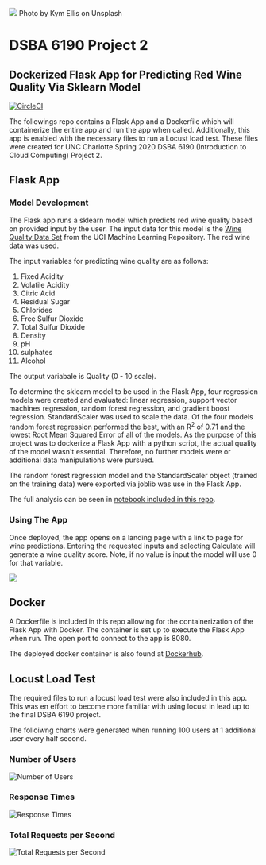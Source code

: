 ![](https://github.com/canfielder/DSBA-6190_Proj2/blob/master/static/kym-ellis-aF1NPSnDQLw-unsplash.jpg)
Photo by Kym Ellis on Unsplash

# DSBA 6190 Project 2
## Dockerized Flask App for Predicting Red Wine Quality Via Sklearn Model
[![CircleCI](https://circleci.com/gh/canfielder/DSBA-6190_Proj2.svg?style=svg)](https://circleci.com/gh/canfielder/DSBA-6190_Proj2)

The followings repo contains a Flask App and a Dockerfile which will containerize the entire app and run the app when called. Additionally, this app is enabled with the necessary files to run a Locust load test. These files were created for UNC Charlotte Spring 2020 DSBA 6190 (Introduction to Cloud Computing) Project 2.

## Flask App
### Model Development
The Flask app runs a sklearn model which predicts red wine quality based on provided input by the user. The input data for this model is the [Wine Quality Data Set](https://archive.ics.uci.edu/ml/datasets/Wine+Quality) from the UCI Machine Learning Repository. The red wine data was used.

The input variables for predicting wine quality are as follows:
1. Fixed Acidity
2. Volatile Acidity
3. Citric Acid
4. Residual Sugar
5. Chlorides
6. Free Sulfur Dioxide
7. Total Sulfur Dioxide
8. Density
9. pH
10. sulphates
11. Alcohol

The output variabale is Quality (0 - 10 scale). 

To determine the sklearn model to be used in the Flask App, four regression models were created and evaluated: linear regression, support vector machines regression, random forest regression, and gradient boost regression. StandardScaler was used to scale the data. Of the four models random forest regression performed the best, with an R<sup>2</sup> of 0.71 and the lowest Root Mean Squared Error of all of the models. As the purpose of this project was to dockerize a Flask App with a python script, the actual quality of the model wasn't essential. Therefore, no further models were or additional data manipulations were pursued. 

The random forest regression model and the StandardScaler object (trained on the training data) were exported via joblib was use in the Flask App. 

The full analysis can be seen in [notebook included in this repo](https://github.com/canfielder/DSBA-6190_Proj2/tree/master/wine_predict).

### Using The App
Once deployed, the app opens on a landing page with a link to page for wine predictions. Entering the requested inputs and selecting Calculate will generate a wine quality score. Note, if no value is input the model will use 0 for that variable.

![](https://github.com/canfielder/DSBA-6190_Proj2/blob/master/static/2020-02-17%2012_45_29-Predict%20Red%20Wine%20Quality%20with%20Sklearn%20Model.png)

## Docker
A Dockerfile is included in this repo allowing for the containerization of the Flask App with Docker. The container is set up to execute the Flask App when run. The open port to connect to the app is 8080.

The deployed docker container is also found at [Dockerhub](https://hub.docker.com/repository/docker/canfielder/dsba-6190_proj2_docker). 

## Locust Load Test
The required files to run a locust load test were also included in this app. This was en effort to become more familiar with using locust in lead up to the final DSBA 6190 project. 

The folloiwng charts were generated when running 100 users at 1 additional user every half second.

### Number of Users
![Number of Users](https://github.com/canfielder/DSBA-6190_Proj2/blob/master/static/number_of_users_1581880283.png)

### Response Times
![Response Times](https://github.com/canfielder/DSBA-6190_Proj2/blob/master/static/response_times_(ms)_1581880283.png)

### Total Requests per Second
![Total Requests per Second ](https://github.com/canfielder/DSBA-6190_Proj2/blob/master/static/total_requests_per_second_1581880283.png)
